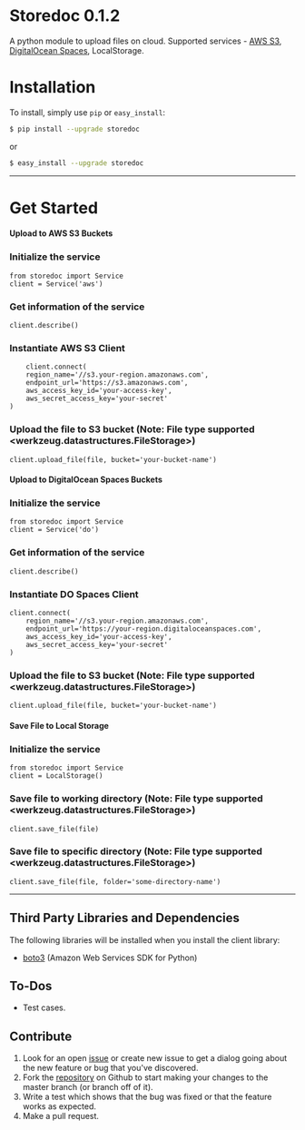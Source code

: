 # Storedoc 0.1.2

A python module to upload files on cloud. Supported services - [AWS S3](https://aws.amazon.com/s3/), [DigitalOcean Spaces](https://www.digitalocean.com/docs/spaces/), LocalStorage.

# Installation
To install, simply use `pip` or `easy_install`:

```bash
$ pip install --upgrade storedoc
```
or
```bash
$ easy_install --upgrade storedoc
```
------------

# Get Started

#### Upload to AWS S3 Buckets

### Initialize the service

    from storedoc import Service
    client = Service('aws')


### Get information of the service

    client.describe()


### Instantiate AWS S3 Client

        client.connect(
        region_name='//s3.your-region.amazonaws.com',
        endpoint_url='https://s3.amazonaws.com',
        aws_access_key_id='your-access-key',
        aws_secret_access_key='your-secret'
    )


### Upload the file to S3 bucket (Note: File type supported <werkzeug.datastructures.FileStorage>)

    client.upload_file(file, bucket='your-bucket-name')


#### Upload to DigitalOcean Spaces Buckets

### Initialize the service

    from storedoc import Service
    client = Service('do')


### Get information of the service

    client.describe()


### Instantiate DO Spaces Client

    client.connect(
        region_name='//s3.your-region.amazonaws.com',
        endpoint_url='https://your-region.digitaloceanspaces.com',
        aws_access_key_id='your-access-key',
        aws_secret_access_key='your-secret'
    )


### Upload the file to S3 bucket (Note: File type supported <werkzeug.datastructures.FileStorage>)

    client.upload_file(file, bucket='your-bucket-name')


#### Save File to Local Storage

### Initialize the service

    from storedoc import Service
    client = LocalStorage()


### Save file to working directory (Note: File type supported <werkzeug.datastructures.FileStorage>)

    client.save_file(file)


### Save file to specific directory (Note: File type supported <werkzeug.datastructures.FileStorage>)

    client.save_file(file, folder='some-directory-name')


------

## Third Party Libraries and Dependencies
The following libraries will be installed when you install the client library:
* [boto3](https://boto3.amazonaws.com/v1/documentation/api/latest/index.html) (Amazon Web Services SDK for Python)


## To-Dos
- Test cases.


## Contribute
1. Look for an open [issue](https://github.com/rakeshgunduka/storedoc/issues) or create new issue to get a dialog going about the new feature or bug that you've discovered.
2. Fork the [repository](https://github.com/rakeshgunduka/storedoc) on Github to start making your changes to the master branch (or branch off of it).
3. Write a test which shows that the bug was fixed or that the feature works as expected.
4. Make a pull request.

